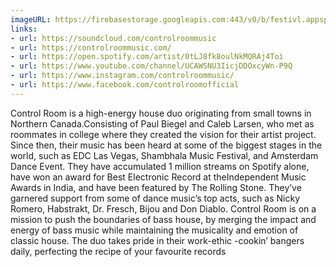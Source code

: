 ```yaml
---
imageURL: https://firebasestorage.googleapis.com:443/v0/b/festivl.appspot.com/o/userContent%2F2C4144AF-B539-41BB-B2FE-FC4B6EFC3E7D.png?alt=media&token=c5759997-433e-434f-8374-c0e57e8c17da
links:
- url: https://soundcloud.com/controlroommusic
- url: https://controlroommusic.com/
- url: https://open.spotify.com/artist/0tLJ8fk8oulNkMQRAj4Toi
- url: https://www.youtube.com/channel/UCAWSNU3IicjDDOxcyWn-P9Q
- url: https://www.instagram.com/controlroommusic/
- url: https://www.facebook.com/controlroomofficial
---
```

Control Room is a high-energy house duo originating from small towns in Northern Canada.Consisting of Paul Biegel and Caleb Larsen, who met as roommates in college where they created the vision for their artist project. Since then, their music has been heard at some of the biggest stages in the world, such as EDC Las Vegas, Shambhala Music Festival, and Amsterdam Dance Event. They have accumulated 1 million streams on Spotify alone, have won an award for Best Electronic Record at theIndependent Music Awards in India, and have been featured by The Rolling Stone. They’ve garnered support from some of dance music’s top acts, such as Nicky Romero, Habstrakt, Dr. Fresch, Bijou and Don Diablo. Control Room is on a mission to push the boundaries of bass house, by merging the impact and energy of bass music while maintaining the musicality and emotion of classic house. The duo takes pride in their work-ethic -cookin’ bangers daily, perfecting the recipe of your favourite records